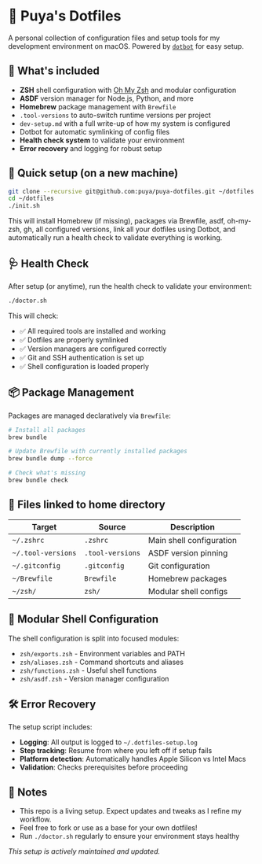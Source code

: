 # 🧰 Puya's Dotfiles

A personal collection of configuration files and setup tools for my development environment on macOS. Powered by [`dotbot`](https://github.com/anishathalye/dotbot) for easy setup.

## 🔧 What's included

- **ZSH** shell configuration with [Oh My Zsh](https://ohmyz.sh/) and modular configuration
- **ASDF** version manager for Node.js, Python, and more
- **Homebrew** package management with `Brewfile`
- `.tool-versions` to auto-switch runtime versions per project
- `dev-setup.md` with a full write-up of how my system is configured
- Dotbot for automatic symlinking of config files
- **Health check system** to validate your environment
- **Error recovery** and logging for robust setup

## 🚀 Quick setup (on a new machine)

```bash
git clone --recursive git@github.com:puya/puya-dotfiles.git ~/dotfiles
cd ~/dotfiles
./init.sh
```

This will install Homebrew (if missing), packages via Brewfile, asdf, oh-my-zsh, gh, all configured versions, link all your dotfiles using Dotbot, and automatically run a health check to validate everything is working.

## 🩺 Health Check

After setup (or anytime), run the health check to validate your environment:

```bash
./doctor.sh
```

This will check:
- ✅ All required tools are installed and working
- ✅ Dotfiles are properly symlinked
- ✅ Version managers are configured correctly
- ✅ Git and SSH authentication is set up
- ✅ Shell configuration is loaded properly

## 📦 Package Management

Packages are managed declaratively via `Brewfile`:

```bash
# Install all packages
brew bundle

# Update Brewfile with currently installed packages
brew bundle dump --force

# Check what's missing
brew bundle check
```

## 📁 Files linked to home directory

| Target           | Source          | Description |
|------------------|------------------|-------------|
| `~/.zshrc`        | `.zshrc`          | Main shell configuration |
| `~/.tool-versions`| `.tool-versions`  | ASDF version pinning |
| `~/.gitconfig`    | `.gitconfig`      | Git configuration |
| `~/Brewfile`      | `Brewfile`        | Homebrew packages |
| `~/zsh/`          | `zsh/`            | Modular shell configs |

## 🔧 Modular Shell Configuration

The shell configuration is split into focused modules:

- `zsh/exports.zsh` - Environment variables and PATH
- `zsh/aliases.zsh` - Command shortcuts and aliases  
- `zsh/functions.zsh` - Useful shell functions
- `zsh/asdf.zsh` - Version manager configuration

## 🛠️ Error Recovery

The setup script includes:
- **Logging**: All output is logged to `~/.dotfiles-setup.log`
- **Step tracking**: Resume from where you left off if setup fails
- **Platform detection**: Automatically handles Apple Silicon vs Intel Macs
- **Validation**: Checks prerequisites before proceeding

## 🧠 Notes

- This repo is a living setup. Expect updates and tweaks as I refine my workflow.
- Feel free to fork or use as a base for your own dotfiles!
- Run `./doctor.sh` regularly to ensure your environment stays healthy

*This setup is actively maintained and updated.*
